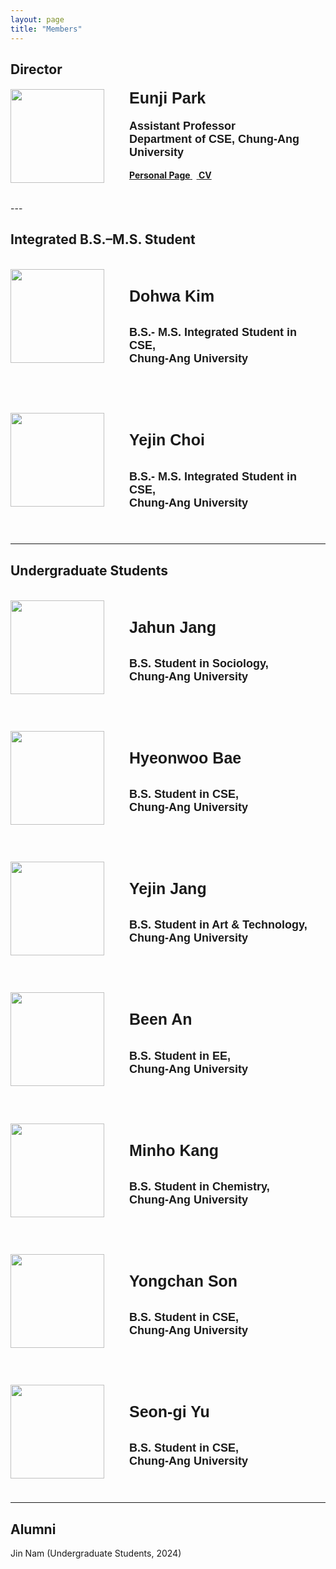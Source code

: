 ```yaml
---
layout: page
title: "Members"
---
```


## **Director**

<div id="gridid" class="col-sm-11">
    <div class="row">
        <div class="col-sm-3 clearfix">
            <img src="https://cookingfoil.github.io/ixlab/figures/eunji-square.png" class="img-responsive" width="150px" style="float: left; margin-right: 40px">
        </div>
        <div class="col-sm-9 clearfix">
            <h4>
                <div style="font-family: 'Verdana', sans-serif; font-size: 25px;">
                    <b>Eunji Park</b>
                </div>
            </h4>
            <h4>
                <div style="font-family: sans-serif; font-size: 18px;">
                    Assistant Professor<br>
                    Department of CSE, Chung-Ang University
                </div>
                <br>
                <a href="https://cookingfoil.github.io/"><b>Personal Page</b>
                </a>&nbsp;&nbsp;<a href="https://cookingfoil.github.io/ixlab/papers/eunji-cv-250220.pdf">
                <b>CV</b>
                </a>
            </h4>
            <br>
        </div>
    </div>
</div>
---

## **Integrated B.S.–M.S. Student**

<div id="gridid" class="col-sm-11">
     <div class="row">
        <!-- Dohwa Kim -->
        <div class="col-sm-3 clearfix">
            <img src="https://cookingfoil.github.io/ixlab/figures/dohwa.jpg" onerror="this.src='https://cookingfoil.github.io/ixlab/figures/user.png';" class="img-responsive" width="150px" style="float: left; margin-right: 40px">
        </div>
        <div class="col-sm-9 clearfix">
            <h4 style="font-family: 'Verdana', sans-serif; font-size: 25px;"><br><b>Dohwa Kim</b></h4>
            <h4 style="font-family: sans-serif; font-size: 18px;">
            B.S.- M.S. Integrated Student in CSE,<br>
            Chung-Ang University</h4>
        </div>
    </div>
    <br>
    <div class="row">
        <!-- Yejin Choi -->
        <div class="col-sm-3 clearfix">
            <img src="https://cookingfoil.github.io/ixlab/figures/yejinchoi.jpg" onerror="this.src='https://cookingfoil.github.io/ixlab/figures/user.png';" class="img-responsive" width="150px" style="float: left; margin-right: 40px">
        </div>
        <div class="col-sm-9 clearfix">
            <h4 style="font-family: 'Verdana', sans-serif; font-size: 25px;"><br><b>Yejin Choi</b></h4>
            <h4 style="font-family: sans-serif; font-size: 18px;">
            B.S.- M.S. Integrated Student in CSE,<br>
            Chung-Ang University</h4>
        </div>
    </div>
    <br><hr>


</div>

## **Undergraduate Students**

<div id="gridid" class="col-sm-11">
    <div class="row">
        <!-- Jahun Jang -->
        <div class="col-sm-3 clearfix">
            <img src="https://cookingfoil.github.io/ixlab/figures/jahun.png" class="img-responsive" width="150px" style="float: left; margin-right: 40px">
        </div>
        <div class="col-sm-9 clearfix">
            <h4 style="font-family: 'Verdana', sans-serif; font-size: 25px;"><br><b>Jahun Jang</b></h4>
            <h4 style="font-family: sans-serif; font-size: 18px;">
            B.S. Student in Sociology,<br>
            Chung-Ang University</h4>
        </div>
    </div>
    <br>
    <div class="row">
        <!-- Hyeonwoo Bae -->
        <div class="col-sm-3 clearfix">
            <img src="https://cookingfoil.github.io/ixlab/figures/hyeonwoo.png" class="img-responsive" width="150px" style="float: left; margin-right: 40px">
        </div>
        <div class="col-sm-9 clearfix">
            <h4 style="font-family: 'Verdana', sans-serif; font-size: 25px;"><br><b>Hyeonwoo Bae</b></h4>
            <h4 style="font-family: sans-serif; font-size: 18px;">
            B.S. Student in CSE,<br>
            Chung-Ang University</h4>
        </div>
    </div>
    <br>
    <div class="row">
        <!-- Yejin Jang -->
        <div class="col-sm-3 clearfix">
            <img src="https://cookingfoil.github.io/ixlab/figures/yejinjang.jpg" onerror="this.src='https://cookingfoil.github.io/ixlab/figures/user.png';" class="img-responsive" width="150px" style="float: left; margin-right: 40px">
        </div>
        <div class="col-sm-9 clearfix">
            <h4 style="font-family: 'Verdana', sans-serif; font-size: 25px;"><br><b>Yejin Jang</b></h4>
            <h4 style="font-family: sans-serif; font-size: 18px;">
            B.S. Student in Art & Technology,<br>
            Chung-Ang University</h4>
        </div>
    </div>
    <br>
    <div class="row">
        <!-- Been An -->
        <div class="col-sm-3 clearfix">
            <img src="https://cookingfoil.github.io/ixlab/figures/been.jpeg" onerror="this.src='https://cookingfoil.github.io/ixlab/figures/user.png';" class="img-responsive" width="150px" style="float: left; margin-right: 40px">
        </div>
        <div class="col-sm-9 clearfix">
            <h4 style="font-family: 'Verdana', sans-serif; font-size: 25px;"><br><b>Been An</b></h4>
            <h4 style="font-family: sans-serif; font-size: 18px;">
            B.S. Student in EE,<br>
            Chung-Ang University</h4>
        </div>
    </div>
    <br>
    <div class="row">
        <!-- Minho Kang -->
        <div class="col-sm-3 clearfix">
            <img src="https://cookingfoil.github.io/ixlab/figures/minho.png" onerror="this.src='https://cookingfoil.github.io/ixlab/figures/user.png';" class="img-responsive" width="150px" style="float: left; margin-right: 40px">
        </div>
        <div class="col-sm-9 clearfix">
            <h4 style="font-family: 'Verdana', sans-serif; font-size: 25px;"><br><b>Minho Kang</b></h4>
            <h4 style="font-family: sans-serif; font-size: 18px;">B.S. Student in Chemistry,<br>Chung-Ang University</h4>
        </div>
    </div>
    <br>
    <div class="row">
        <!-- Yongchan Son -->
        <div class="col-sm-3 clearfix">
            <img src="https://cookingfoil.github.io/ixlab/figures/yongchan.png" onerror="this.src='https://cookingfoil.github.io/ixlab/figures/user.png';" class="img-responsive" width="150px" style="float: left; margin-right: 40px">
        </div>
        <div class="col-sm-9 clearfix">
            <h4 style="font-family: 'Verdana', sans-serif; font-size: 25px;"><br><b>Yongchan Son</b></h4>
            <h4 style="font-family: sans-serif; font-size: 18px;">B.S. Student in CSE,<br>
            Chung-Ang University</h4>
        </div>
    </div>
    <br>
    <div class="row">
        <!-- Seongi Yu -->
        <div class="col-sm-3 clearfix">
            <img src="https://cookingfoil.github.io/ixlab/figures/seongi.jpeg" onerror="this.src='https://cookingfoil.github.io/ixlab/figures/user.png';" class="img-responsive" width="150px" style="float: left; margin-right: 40px">
        </div>
        <div class="col-sm-9 clearfix">
            <h4 style="font-family: 'Verdana', sans-serif; font-size: 25px;"><br><b>Seon-gi Yu</b></h4>
            <h4 style="font-family: sans-serif; font-size: 18px;">B.S. Student in CSE,<br>
            Chung-Ang University</h4>
        </div>
    </div>
    <br><hr>

    

</div>

## **Alumni**
Jin Nam (Undergraduate Students, 2024) 
